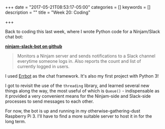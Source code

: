 +++
date = "2017-05-21T08:53:17-05:00"
categories = []
keywords = []
description = ""
title = "Week 20: Coding"

+++

Back to coding this last week, where I wrote Python code for a Ninjam/Slack chat bot:

**[ninjam-slack-bot on github](https://github.com/pirxthepilot/ninjam-slack-bot)**

> Monitors a Ninjam server and sends notifications to a Slack channel everytime someone logs in. Also reports the count and list of currently logged in users.

I used [Errbot](http://errbot.io) as the chat framework. It's also my first project with Python 3!

I got to revisit the use of the `threading` library, and learned several new things along the way, the most useful of which is `Queue()` - indispensable as it provided a very convenient means for the Ninjam-side and Slack-side processes to send messages to each other.

For now, the bot is up and running in my otherwise-gathering-dust Raspberry Pi 3. I'll have to find a more suitable server to host it in for the long term.
